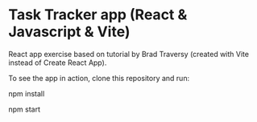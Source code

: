 # Task Tracker app (React & Javascript & Vite)
React app exercise based on tutorial by Brad Traversy (created with Vite instead of Create React App).

To see the app in action, clone this repository and run:

npm install

npm start
